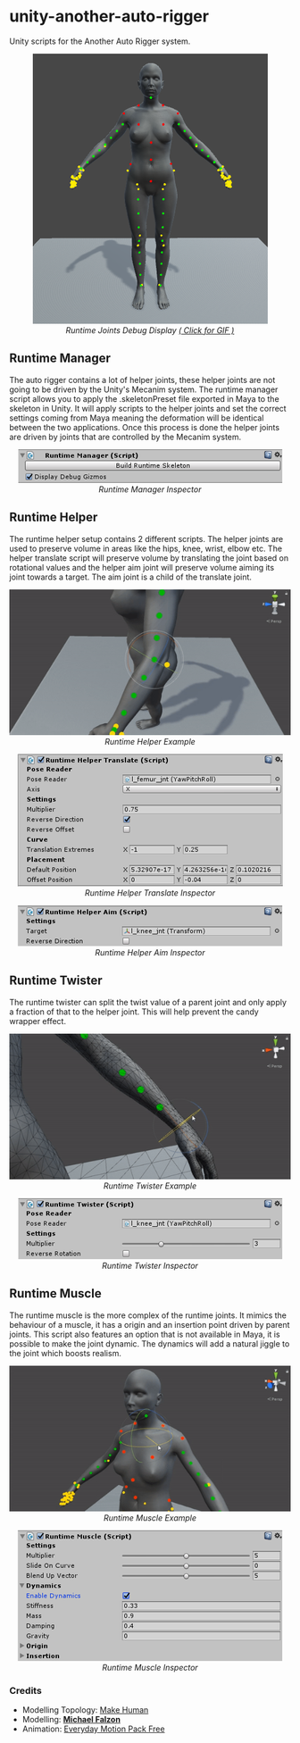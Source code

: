 # unity-another-auto-rigger
Unity scripts for the Another Auto Rigger system.

<p align="center">
<img src="Examples/runtimeJointsDebug.png" alt="Runtime Joints Debug Mode"><br>
<i>Runtime Joints Debug Display <a href="Examples/runtimeJointsDebug.gif">( Click for GIF )</a></i>
</p>

## Runtime Manager
The auto rigger contains a lot of helper joints, these helper joints are not going to be driven by the Unity's Mecanim system. The runtime manager script allows you to apply the .skeletonPreset file exported in Maya to the skeleton in Unity. It will apply scripts to the helper joints and set the correct settings coming from Maya meaning the deformation will be identical between the two applications. Once this process is done the helper joints are driven by joints that are controlled by the Mecanim system.

<p align="center">
<img src="Examples/runtimeManagerInspector.png" alt="Runtime Manager Inspector"><br>
<i>Runtime Manager Inspector</i>
</p>


## Runtime Helper
The runtime helper setup contains 2 different scripts. The helper joints are used to preserve volume in areas like the hips, knee, wrist, elbow etc. The helper translate script will preserve volume by translating the joint based on rotational values and the helper aim joint will preserve volume aiming its joint towards a target. The aim joint is a child of the translate joint.

<p align="center">
<img src="Examples/runtimeHelper.gif" alt="Runtime Helper Example"><br>
<i>Runtime Helper Example</i>
</p>

<p align="center">
<img src="Examples/runtimeHelperTranslateInspector.png" alt="Runtime Helper Translate Inspector"><br>
<i>Runtime Helper Translate Inspector</i>
</p>

<p align="center">
<img src="Examples/runtimeHelperAimInspector.png" alt="Runtime Helper Aim Inspector"><br>
<i>Runtime Helper Aim Inspector</i>
</p>

## Runtime Twister
The runtime twister can split the twist value of a parent joint and only apply a fraction of that to the helper joint. This will help prevent the candy wrapper effect.

<p align="center">
<img src="Examples/runtimeTwister.gif" alt="Runtime Twister Example"><br>
<i>Runtime Twister Example</i>
</p>

<p align="center">
<img src="Examples/runtimeTwisterInspector.png" alt="Runtime Twister Inspector"><br>
<i>Runtime Twister Inspector</i>
</p>

## Runtime Muscle
The runtime muscle is the more complex of the runtime joints. It mimics the behaviour of a muscle, it has a origin and an insertion point driven by parent joints. This script also features an option that is not available in Maya, it is possible to make the joint dynamic. The dynamics will add a natural jiggle to the joint which boosts realism.

<p align="center">
<img src="Examples/runtimeMuscle.gif" alt="Runtime Muscle Example"><br>
<i>Runtime Muscle Example</i>
</p>

<p align="center">
<img src="Examples/runtimeMuscleInspector.png" alt="Runtime Muscle Inspector"><br>
<i>Runtime Muscle Inspector</i>
</p>

### Credits
* Modelling Topology: <a href="http://www.makehuman.org">Make Human</a>
* Modelling: <a href="https://www.artstation.com/mfalzon"><strong>Michael Falzon</strong></a>
* Animation: <a href="https://assetstore.unity.com/packages/3d/animations/everyday-motion-pack-free-115067">Everyday Motion Pack Free</a>
